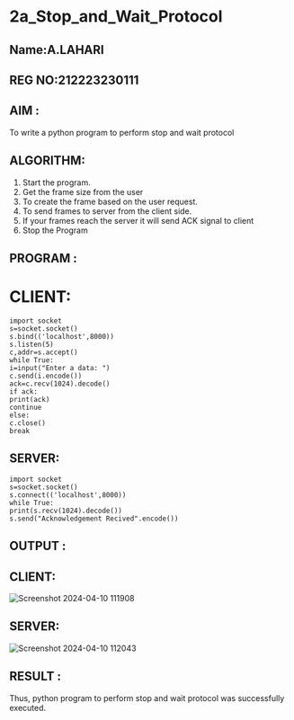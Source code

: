 # 2a_Stop_and_Wait_Protocol
## Name:A.LAHARI
## REG NO:212223230111
## AIM :
To write a python program to perform stop and wait protocol
## ALGORITHM:
1. Start the program.
2. Get the frame size from the user
3. To create the frame based on the user request.
4. To send frames to server from the client side.
5. If your frames reach the server it will send ACK signal to client
6. Stop the Program
## PROGRAM :
# CLIENT:
```
import socket   
s=socket.socket()   
s.bind(('localhost',8000))  
s.listen(5)   
c,addr=s.accept()  
while True:   
i=input("Enter a data: ")   
c.send(i.encode())  
ack=c.recv(1024).decode()   
if ack:   
print(ack)   
continue   
else:   
c.close()  
break   
```

## SERVER:

```
import socket   
s=socket.socket()   
s.connect(('localhost',8000))   
while True:   
print(s.recv(1024).decode())   
s.send("Acknowledgement Recived".encode())   
```
## OUTPUT :

## CLIENT:

![Screenshot 2024-04-10 111908](https://github.com/AnnaLahari/2a_Stop_and_Wait_Protocol/assets/149365425/e0a8a80b-8d6f-4f92-9d30-82c0968e8e1c)


## SERVER:

![Screenshot 2024-04-10 112043](https://github.com/AnnaLahari/2a_Stop_and_Wait_Protocol/assets/149365425/c94a4fff-3556-4b89-b8e2-136b449b32fd)


## RESULT :
Thus, python program to perform stop and wait protocol was successfully executed.
